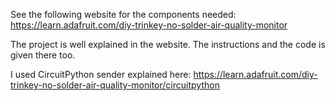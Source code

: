 See the following website for the components needed: https://learn.adafruit.com/diy-trinkey-no-solder-air-quality-monitor

The project is well explained in the website. The instructions and the code is given there too. 

I used CircuitPython sender explained here: https://learn.adafruit.com/diy-trinkey-no-solder-air-quality-monitor/circuitpython



